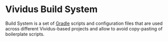 # Vividus Build System
Build System is a set of [Gradle](https://gradle.org/) scripts and configuration files that are used across different Vividus-based projects and allow to avoid copy-pasting of boilerplate scripts.
